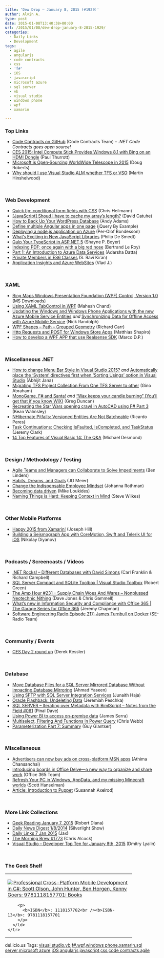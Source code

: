 ```yaml
---
title: 'Dew Drop – January 8, 2015 (#1929)'
author: Alvin A.
type: post
date: 2015-01-08T13:40:38+00:00
url: /2015/01/08/dew-drop-january-8-2015-1929/
categories:
  - Daily Links
  - Development
tags:
  - agile
  - angularjs
  - code contracts
  - css
  - 'f#'
  - iOS
  - javascript
  - microsoft azure
  - sql server
  - vb
  - visual studio
  - windows phone
  - wpf
  - xamarin

---
```

### <a name="top"></a>Top Links

  * <a href="https://github.com/CodeContractsDotNet/CodeContracts" target="_blank">Code Contracts on GitHub</a> (Code Contracts Team) _– .NET Code Contracts goes open source!_
  * <a href="http://winsupersite.com/mobile/ces-2015-intel-compute-stick-provides-windows-81-bing-hdmi-dongle" target="_blank">CES 2015: Intel Compute Stick Provides Windows 8.1 with Bing on an HDMI Dongle</a> (Paul Thurrott)
  * <a href="http://research.microsoft.com/en-us/news/headlines/worldwide-telescope-open-source.aspx" target="_blank">Microsoft is Open‐Sourcing WorldWide Telescope in 2015</a> (Doug Roberts)
  * <a href="http://nakedalm.com/why-should-i-use-visual-studio-alm-whether-tfs-or-vso/" target="_blank">Why should I use Visual Studio ALM whether TFS or VSO</a> (Martin Hinshelwood)

&nbsp;

### <a name="web"></a>Web Development

  * <a href="http://christianheilmann.com/2015/01/08/quick-tip-conditional-form-fields-with-css/" target="_blank">Quick tip: conditional form fields with CSS</a> (Chris Heilmann)
  * <a href="http://blogs.msdn.com/b/eternalcoding/archive/2015/01/07/javascript-shoud-i-have-to-cache-my-array-s-length.aspx" target="_blank">[JavaScript] Shoud I have to cache my array’s length?</a> (David Catuhe)
  * <a href="http://css-tricks.com/back-wordpress-database/" target="_blank">How to Back Up Your WordPress Database</a> (Andy Adams)
  * <a href="http://www.codeproject.com/Articles/862602/Define-multiple-Angular-apps-in-one-page" target="_blank">Define multiple Angular apps in one page</a> (jQuery By Example)
  * <a href="http://feedproxy.google.com/~r/jayway/posts/~3/f_5DgyXsLOU/" target="_blank">Deploying a node.js application on Azure</a> (Per-Olof Bondesson)
  * <a href="http://www.infoq.com/news/2015/01/new-javascript-libraries?utm_campaign=infoq_content&utm_source=infoq&utm_medium=feed&utm_term=global" target="_blank">What&#8217;s Exciting in New JavaScript Libraries</a> (Philip De Smedt)
  * <a href="http://www.codeproject.com/Articles/862085/Gulp-Your-TypeScript-in-ASP-NET" target="_blank">Gulp Your TypeScript in ASP.NET 5</a> (Shayne P. Boyer)
  * <a href="http://weblogs.asp.net:80/bleroy/indexing-pdf-once-again-with-a-big-red-nose" target="_blank">Indexing PDF: once again with a big red nose</a> (Bertrand Le Roy)
  * <a href="http://feedproxy.google.com/~r/CanDevs/~3/4D5_2w7CgYQ/part-1-an-introduction-to-azure-data-services.aspx" target="_blank">Part 1: An Introduction to Azure Data Services</a> (Adarsha Datta)
  * <a href="http://feedproxy.google.com/~r/MyOnlineNotebook/~3/a7Dqt7IvZDU/PrivateMembersInES6Classes.html" target="_blank">Private Members in ES6 Classes</a> (S. Ravi Kiran)
  * <a href="http://blogs.msdn.com/b/visualstudioalm/archive/2015/01/07/application-insights-and-azure-websites.aspx" target="_blank">Application Insights and Azure WebSites</a> (Vlad J.)

&nbsp;

### <a name="silverlight"></a>XAML

  * <a href="http://www.microsoft.com/en-us/download/details.aspx?id=27165&WT.mc_id=rss_alldownloads_all" target="_blank">Bing Maps Windows Presentation Foundation (WPF) Control, Version 1.0</a> (MS Downloads)
  * <a href="http://www.c-sharpcorner.com/UploadFile/mahesh/using-xaml-tabcontrol-in-wpf/" target="_blank">Using XAML TabControl in WPF</a> (Mahesh Chand)
  * <a href="http://feedproxy.google.com/~r/NicksNetTravels/~3/nsVvSCgSAek/post.aspx" target="_blank">Updating the Windows and Windows Phone Applications with the new Azure Mobile Service Entities</a> _and_ <a href="http://feedproxy.google.com/~r/NicksNetTravels/~3/9A7FriNzles/post.aspx" target="_blank">Synchronizing Data for Offline Access with Azure Mobile Service</a> (Nick Randolph)
  * <a href="http://feedproxy.google.com/~r/BlackwaspLatestAdditions/~3/CNOO7dRtdSc/RSSLanding.aspx" target="_blank">WPF Shapes &#8211; Path &#8211; Grouped Geometry</a> (Richard Carr)
  * <a href="http://matthiasshapiro.com/2015/01/07/http-requests-and-post-for-windows-store-apps/" target="_blank">Http Requests and POST for Windows Store Apps</a> (Matthias Shapiro)
  * <a href="https://software.intel.com/en-us/articles/how-to-develop-a-wpf-app-that-use-realsense-sdk" target="_blank">How to develop a WPF APP that use Realsense SDK</a> (Marco D.P.)

&nbsp;

### <a name="dotnet"></a>Miscellaneous .NET

  * <a href="http://dailydotnettips.com/2015/01/07/how-to-change-menu-bar-style-in-visual-studio-2015/" target="_blank">How to change Menu Bar Style in Visual Studio 2015?</a> _and_ <a href="http://dailydotnettips.com/2015/01/06/automatically-place-the-system-directives-first-when-sorting-usings-option-in-visual-studio/" target="_blank">Automatically place the ‘System’ directives first when ‘Sorting Usings’ option in Visual Studio</a> (Abhijit Jana)
  * <a href="http://feedproxy.google.com/~r/geekswithblogs/~3/UjRMoh5ZahI/migrating-tfs-project-collection-from-one-tfs-server-to-other.aspx" target="_blank">Migrating TFS Project Collection From One TFS Server to other</a> (Gino Abraham)
  * <a href="http://channel9.msdn.com/coding4fun/blog/MonoGame-F-and-Santa" target="_blank">MonoGame, F# and Santa!</a> _and_ <a href="http://coolthingoftheday.blogspot.com/2015/01/keeps-your-candle-burning-you-get-that.html" target="_blank">&#8220;Wax keeps your candle burning&#8221; (You&#8217;ll get that if you know WiX)</a> (Greg Duncan)
  * <a href="http://feedproxy.google.com/~r/typepad/walmsleyk/through_the_interface/~3/SB0bEsgQKOY/recreating-the-star-wars-opening-crawl-in-autocad-using-f-part-3.html" target="_blank">Recreating the Star Wars opening crawl in AutoCAD using F# Part 3</a> (Kean Walmsley)
  * <a href="http://weblogs.asp.net:80/ricardoperes/nhibernate-pitfalls-versioned-entities-are-not-batcheable" target="_blank">NHibernate Pitfalls: Versioned Entities Are Not Batcheable</a> (Ricardo Peres)
  * <a href="http://jeremybytes.blogspot.com/2015/01/task-continuations-checking-isfaulted.html" target="_blank">Task Continuations: Checking IsFaulted, IsCompleted, and TaskStatus</a> (Jeremy Clark)
  * <a href="http://blogs.msdn.com/b/msdnmagazine/archive/2015/01/07/10584893.aspx" target="_blank">14 Top Features of Visual Basic 14: The Q&A</a> (Michael Desmond)

&nbsp;

### <a name="design"></a>Design / Methodology / Testing

  * <a href="http://www.infoq.com/news/2015/01/managers-teams-impediments?utm_campaign=infoq_content&utm_source=infoq&utm_medium=feed&utm_term=global" target="_blank">Agile Teams and Managers can Collaborate to Solve Impediments</a> (Ben Linders)
  * <a href="http://feedproxy.google.com/~r/jmeier/~3/k24qMfpvR0o/habits-dreams-and-goals.aspx" target="_blank">Habits, Dreams, and Goals</a> (JD Meier)
  * <a href="http://feedproxy.google.com/~r/ManagingProductDevelopment/~3/pV6yg1wC8mo/" target="_blank">Change the Indispensable Employee Mindset</a> (Johanna Rothman)
  * <a href="http://feedproxy.google.com/~r/oreilly/news/~3/bJhnEpBZ2do/becoming-data-driven.html" target="_blank">Becoming data driven</a> (Mike Loukides)
  * <a href="http://feedproxy.google.com/~r/geekswithblogs/~3/d30Z7WF8TBU/naming-things-is-hard-namespace-interface-class-method-context.aspx" target="_blank">Naming Things is Hard: Keeping Context in Mind</a> (Steve Wilkes)

&nbsp;

### <a name="mobile"></a>Other Mobile Platforms

  * <a href="http://blog.xamarin.com/happy-2015-from-xamarin/" target="_blank">Happy 2015 from Xamarin!</a> (Joseph Hill)
  * <a href="http://feedproxy.google.com/~r/Telerik/~3/fFIUOJNUKmY/building-a-seismograph-app-with-coremotion-swift-and-telerik-ui-for-ios" target="_blank">Building a Seismograph App with CoreMotion, Swift and Telerik UI for iOS</a> (Nikolay Diyanov)

&nbsp;

### <a name="podcasts"></a>Podcasts / Screencasts / Videos

  * <a href="http://www.dotnetrocks.com/default.aspx?ShowNum=1085" target="_blank">.NET Rocks! &#8211; Different Databases with David Simons</a> (Carl Franklin & Richard Campbell)
  * <a href="http://channel9.msdn.com/Shows/Visual-Studio-Toolbox/SQL-Server-Compact-and-SQLite-Toolbox" target="_blank">SQL Server Compact and SQLite Toolbox | Visual Studio Toolbox</a> (Robert Green)
  * <a href="http://feedproxy.google.com/~r/TheAmpHour/~3/pVlQWYZlL7M/" target="_blank">The Amp Hour #231 – Supply Chain Woes And Wares – Nonplussed Neotechnic Nithing</a> (Dave Jones & Chris Gammell)
  * <a href="http://channel9.msdn.com/Shows/The-Garage-Series-for-Office-365/Whats-new-in-Information-Security-and-Compliance-with-Office-365" target="_blank">What&#8217;s new in Information Security and Compliance with Office 365 | The Garage Series for Office 365</a> (Jeremy Chapman)
  * <a href="http://feedproxy.google.com/~r/se-radio/~3/9Iwa3BvabCY/" target="_blank">Software Engineering Radio Episode 217: James Turnbull on Docker</a> (SE-Radio Team)

&nbsp;

### <a name="events"></a>Community / Events

  * <a href="http://feedproxy.google.com/~r/wmexperts/~3/sPtdhjABydE/story01.htm" target="_blank">CES Day 2 round up</a> (Derek Kessler)

&nbsp;

### <a name="sql"></a>Database

  * <a href="http://feedproxy.google.com/~r/MSSQLTips-LatestSqlServerTips/~3/5ss0USmS4a4/tip.asp" target="_blank">Move Database Files for a SQL Server Mirrored Database Without Impacting Database Mirroring</a> (Ahmad Yaseen)
  * <a href="http://feedproxy.google.com/~r/MSSQLTips-LatestSqlServerTips/~3/LovuBal-E_8/tip.asp" target="_blank">Using SFTP with SQL Server Integration Services</a> (Junaith Haja)
  * <a href="http://feedproxy.google.com/~r/BrentOzar-SqlServerDba/~3/EMeQcQz7UXk/" target="_blank">Oracle Flashback: Undeleting Data</a> (Jeremiah Peschka)
  * <a href="http://blog.sqlauthority.com/2015/01/08/sql-server-iterating-over-metadata-with-bimlscript-notes-from-the-field-061/" target="_blank">SQL SERVER – Iterating over Metadata with BimlScript – Notes from the Field #061</a> (Pinal Dave)
  * <a href="http://www.sqlservercentral.com/blogs/jamesserra/2015/01/07/using-power-bi-to-access-on-premise-data/" target="_blank">Using Power BI to access on-premise data</a> (James Serra)
  * <a href="https://cwebbbi.wordpress.com/2015/01/08/multiselect-filtering-and-functions-in-power-query/" target="_blank">Multiselect, Filtering And Functions In Power Query</a> (Chris Webb)
  * <a href="http://www.madeirasql.com/parameterization-part-7-summary/" target="_blank">Parameterization Part 7: Summary</a> (Guy Glantser)

&nbsp;

### <a name="misc"></a>Miscellaneous

  * <a href="http://blogs.microsoft.com/firehose/2015/01/07/advertisers-can-now-buy-ads-on-cross-platform-msn-apps/" target="_blank">Advertisers can now buy ads on cross-platform MSN apps</a> (Athima Chansanchai)
  * <a href="http://blogs.office.com/2015/01/07/introducing-boards-office-delve-new-way-organize-share-work/" target="_blank">Introducing boards in Office Delve—a new way to organize and share work</a> (Office 365 Team)
  * <a href="http://feeds.hanselman.com/~/82783858/0/scotthanselman~Refresh-Your-PC-in-Windows-AppData-and-my-missing-Minecraft-worlds.aspx" target="_blank">Refresh Your PC in Windows, AppData, and my missing Minecraft worlds</a> (Scott Hanselman)
  * <a href="http://www.infoq.com/articles/introduction-puppet?utm_campaign=infoq_content&utm_source=infoq&utm_medium=feed&utm_term=global" target="_blank">Article: Introduction to Puppet</a> (Susannah Axelrod)

&nbsp;

### <a name="links"></a>More Link Collections

  * <a href="http://feeds.regulargeek.com/~r/RegularGeek/~3/qRelr3GedjI/" target="_blank">Geek Reading January 7, 2015</a> (Robert Diana)
  * <a href="http://feedproxy.google.com/~r/silverlightshow/~3/d4iGi-0uJ34/Daily-News-Digest-1-8-2014-.aspx" target="_blank">Daily News Digest 1/8/2014</a> (Silverlight Show)
  * <a href="http://feedproxy.google.com/~r/parsimonyjax/~3/c-1UVXSEvlY/daily-links-7-jan-2015.html" target="_blank">Daily Links 7 Jan 2015</a> (Jax)
  * <a href="http://feedproxy.google.com/~r/ReflectivePerspective/~3/2jl1xffYJP8/" target="_blank">The Morning Brew #1773</a> (Chris Alcock)
  * <a href="http://www.lyalin.com/2015/01/08/visual-studio-developer-top-ten-for-january-8th-2015/" target="_blank">Visual Studio – Developer Top Ten for January 8th, 2015</a> (Dmitry Lyalin)

&nbsp;

### <a name="shelf"></a>The Geek Shelf

<div id="scid:7dc1bd33-94bd-46fd-a20b-0131235bcd47:7d878446-16c9-45cf-8109-de702b53e5f7" class="wlWriterEditableSmartContent" style="float: none; padding-bottom: 0px; padding-top: 0px; padding-left: 0px; margin: 0px; display: inline; padding-right: 0px">
  <table cellspacing="0" cellpadding="2" width="400" border="0" unselectable="on">
    <tr>
      <td valign="top" width="400">
        <p>
          <a title="Professional Cross-Platform Mobile Development in C#: Scott Olson, John Hunter, Ben Horgen, Kenny Goers: 9781118157701: Books" href="http://www.amazon.com/exec/obidos/ASIN/1118157702/alvinashcraft-20"><img data-recalc-dims="1" decoding="async" src="https://i0.wp.com/images.amazon.com/images/P/1118157702.01.MZZZZZZZ.jpg?w=660" border="0" align="left" style="float:left" />Professional Cross-Platform Mobile Development in C#: Scott Olson, John Hunter, Ben Horgen, Kenny Goers: 9781118157701: Books</a>
        </p>
        
        <p>
          <b>ISBN</b>: 1118157702<br /><b>ISBN-13</b>: 9781118157701
        </p>
      </td>
    </tr>
  </table>
</div>

<div id="scid:0767317B-992E-4b12-91E0-4F059A8CECA8:b27f61e2-946d-4cf5-8647-28e8a1e9756c" class="wlWriterEditableSmartContent" style="float: none; padding-bottom: 0px; padding-top: 0px; padding-left: 0px; margin: 0px; display: inline; padding-right: 0px">
  del.icio.us Tags: <a href="http://del.icio.us/popular/visual+studio" rel="tag">visual studio</a>,<a href="http://del.icio.us/popular/vb" rel="tag">vb</a>,<a href="http://del.icio.us/popular/f%23" rel="tag">f#</a>,<a href="http://del.icio.us/popular/wpf" rel="tag">wpf</a>,<a href="http://del.icio.us/popular/windows+phone" rel="tag">windows phone</a>,<a href="http://del.icio.us/popular/xamarin" rel="tag">xamarin</a>,<a href="http://del.icio.us/popular/sql+server" rel="tag">sql server</a>,<a href="http://del.icio.us/popular/microsoft+azure" rel="tag">microsoft azure</a>,<a href="http://del.icio.us/popular/iOS" rel="tag">iOS</a>,<a href="http://del.icio.us/popular/angularjs" rel="tag">angularjs</a>,<a href="http://del.icio.us/popular/javascript" rel="tag">javascript</a>,<a href="http://del.icio.us/popular/css" rel="tag">css</a>,<a href="http://del.icio.us/popular/code+contracts" rel="tag">code contracts</a>,<a href="http://del.icio.us/popular/agile" rel="tag">agile</a>
</div>